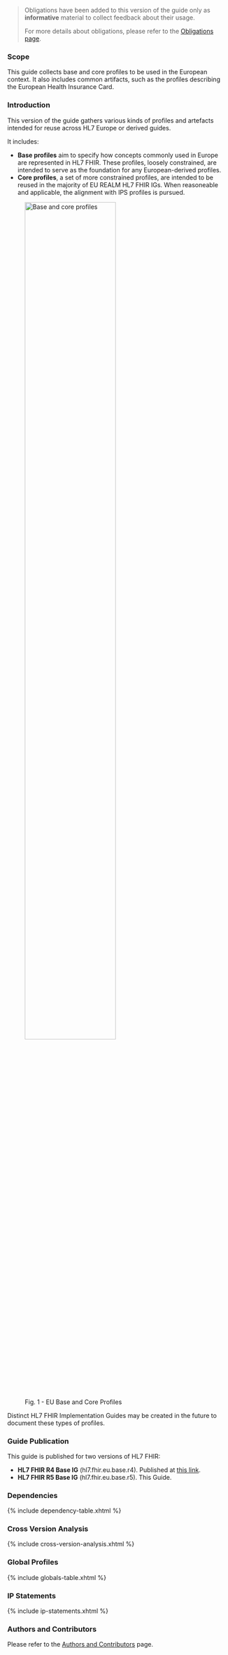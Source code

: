 <div xmlns="http://www.w3.org/1999/xhtml" xmlns:xsi="http://www.w3.org/2001/XMLSchema-instance">
  <blockquote class="stu-note">  
    <p>Obligations have been added to this version of the guide only as <strong>informative</strong> material to collect feedback about their usage.</p>  
    <p>For more details about obligations, please refer to the <a href="obligations.html">Obligations page</a>.</p>
  </blockquote>
</div>

### Scope

This guide collects base and core profiles to be used in the European context. It also includes common artifacts, such as the profiles describing the European Health Insurance Card.

### Introduction

This version of the guide gathers various kinds of profiles and artefacts intended for reuse across HL7 Europe or derived guides.

It includes:

- **Base profiles** aim to specify how concepts commonly used in Europe are represented in HL7 FHIR. These profiles, loosely constrained, are intended to serve as the foundation for any European-derived profiles.
- **Core profiles**, a set of more constrained profiles, are intended to be reused in the majority of EU REALM HL7 FHIR IGs. When reasoneable and applicable, the alignment with IPS profiles is pursued.

<div>
  <p></p>
  <figure>
    <img src="home-1.png" alt="Base and core profiles" width="70%"/>
    <figcaption>Fig. 1 - EU Base and Core Profiles</figcaption>
  </figure>
  <p></p>
</div>

Distinct HL7 FHIR Implementation Guides may be created in the future to document these types of profiles.

### Guide Publication

This guide is published for two versions of HL7 FHIR:


- **HL7 FHIR R4 Base IG** (hl7.fhir.eu.base.r4). Published at [this link](https://build.fhir.org/ig/hl7-eu/base).
- **HL7 FHIR R5 Base IG** (hl7.fhir.eu.base.r5). This Guide.

### Dependencies

{% include dependency-table.xhtml %}

### Cross Version Analysis

{% include cross-version-analysis.xhtml %}

### Global Profiles

{% include globals-table.xhtml %}

### IP Statements

{% include ip-statements.xhtml %}

### Authors and Contributors

Please refer to the [Authors and Contributors](contributors.html) page.
